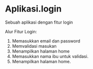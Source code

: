 # Aplikasi.login
Sebuah aplikasi dengan fitur login

Alur Fitur Login:
1. Memasukkan email dan password
2. Memvalidasi masukan
3. Menampilkan halaman home
4. Memasukkan nama ibu untuk validasi.
5. Menampilkan halaman home.

